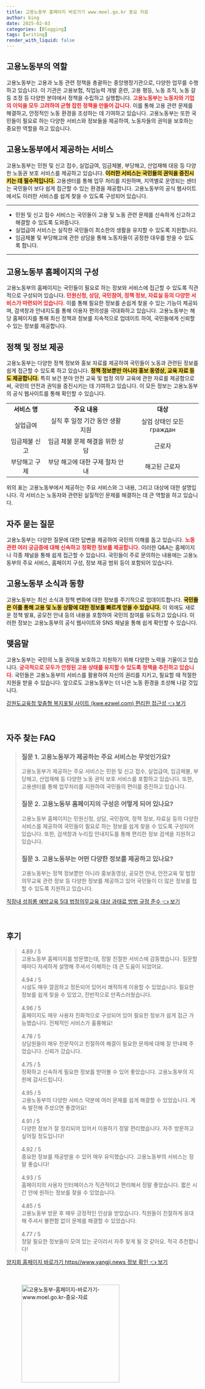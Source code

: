 ```yaml
---
title: 고용노동부 홈페이지 바로가기 www.moel.go.kr 중요 자료
author: bing
date: 2025-02-03
categories: [Blogging]
tags: [writing]
render_with_liquid: false
---
```



<h2 id='고용노동부_역할'>고용노동부의 역할</h2>

<p>고용노동부는 고용과 노동 관련 정책을 총괄하는 중앙행정기관으로, 다양한 업무를 수행하고 있습니다. 이 기관은 고용보험, 직업능력 개발 훈련, 고용 평등, 노동 조직, 노동 갈등 조정 등 다양한 분야에서 정책을 수립하고 실행합니다. <b><span style="color: #ee2323;">고용노동부는 노동자와 기업의 이익을 모두 고려하여 균형 잡힌 정책을 만들어 갑니다.</span></b> 이를 통해 고용 관련 문제를 해결하고, 안정적인 노동 환경을 조성하는 데 기여하고 있습니다. 고용노동부는 또한 국민들이 필요로 하는 다양한 서비스와 정보들을 제공하여, 노동자들의 권익을 보호하는 중요한 역할을 하고 있습니다.</p>

<h2 id='서비스_종류'>고용노동부에서 제공하는 서비스</h2>

<p>고용노동부는 민원 및 신고 접수, 실업급여, 임금체불, 부당해고, 산업재해 대응 등 다양한 노동권 보호 서비스를 제공하고 있습니다. <b><span style="background-color: #ffe066;">이러한 서비스는 국민들의 권익을 증진시키는 데 필수적입니다.</span></b> 고용센터를 통해 업무 처리를 지원하며, 지역별로 운영되는 센터는 국민들이 보다 쉽게 접근할 수 있는 환경을 제공합니다. 고용노동부의 공식 웹사이트에서도 이러한 서비스를 쉽게 찾을 수 있도록 구성되어 있습니다.</p>

<hr />

<ul>
    <li>민원 및 신고 접수 서비스는 국민들이 고용 및 노동 관련 문제를 신속하게 신고하고 해결할 수 있도록 도와줍니다.</li>
    <li>실업급여 서비스는 실직한 국민들이 최소한의 생활을 유지할 수 있도록 지원합니다.</li>
    <li>임금체불 및 부당해고에 관한 상담을 통해 노동자들이 공정한 대우를 받을 수 있도록 합니다.</li>
</ul>

<hr />

<h2 id='고용노동부_홈페이지'>고용노동부 홈페이지의 구성</h2>

<p>고용노동부의 홈페이지는 국민들이 필요로 하는 정보와 서비스에 접근할 수 있도록 직관적으로 구성되어 있습니다. <b><span style="color: #ee2323;">민원신청, 상담, 국민참여, 정책 정보, 자료실 등의 다양한 서비스가 마련되어 있습니다.</span></b> 이를 통해 필요한 정보를 손쉽게 찾을 수 있는 기능이 제공되며, 검색창과 안내지도를 통해 이용자 편의성을 극대화하고 있습니다. 고용노동부는 해당 홈페이지를 통해 최신 정책과 정보를 지속적으로 업데이트 하여, 국민들에게 신뢰할 수 있는 정보를 제공합니다.</p>

<h2 id='정책_정보'>정책 및 정보 제공</h2>

<p>고용노동부는 다양한 정책 정보와 홍보 자료를 제공하여 국민들이 노동과 관련된 정보를 쉽게 접근할 수 있도록 하고 있습니다. <b><span style="background-color: #ffe066;">정책 정보뿐만 아니라 홍보 동영상, 교육 자료 등도 제공합니다.</span></b> 특히 보건 분야 안전 교육 및 법정 의무 교육에 관한 자료를 제공함으로써, 국민의 안전과 권익을 증진시키는 데 기여하고 있습니다. 이 모든 정보는 고용노동부의 공식 웹사이트를 통해 확인할 수 있습니다.</p>

<table>
    <tr>
        <td style="text-align: center; height: 17px;"><b>서비스 명</b></td>
        <td style="text-align: center; height: 17px;"><b>주요 내용</b></td>
        <td style="text-align: center; height: 17px;"><b>대상</b></td>
    </tr>
    <tr>
        <td style="text-align: center; height: 17px;">실업급여</td>
        <td style="text-align: center; height: 17px;">실직 후 일정 기간 동안 생활 지원</td>
        <td style="text-align: center; height: 17px;">실업 상태인 모든 граждан</td>
    </tr>
    <tr>
        <td style="text-align: center; height: 17px;">임금체불 신고</td>
        <td style="text-align: center; height: 17px;">임금 체불 문제 해결을 위한 상담</td>
        <td style="text-align: center; height: 17px;">근로자</td>
    </tr>
    <tr>
        <td style="text-align: center; height: 17px;">부당해고 구제</td>
        <td style="text-align: center; height: 17px;">부당 해고에 대한 구제 절차 안내</td>
        <td style="text-align: center; height: 17px;">해고된 근로자</td>
    </tr>
</table>

<p>위의 표는 고용노동부에서 제공하는 주요 서비스와 그 내용, 그리고 대상에 대한 설명입니다. 각 서비스는 노동자와 관련된 실질적인 문제를 해결하는 데 큰 역할을 하고 있습니다.</p>

<h2 id='자주_묻는_질문'>자주 묻는 질문</h2>

<p>고용노동부는 다양한 질문에 대한 답변을 제공하여 국민의 이해를 돕고 있습니다. <b><span style="color: #ee2323;">노동 관련 여러 궁금증에 대해 신속하고 정확한 정보를 제공합니다.</span></b> 이러한 Q&A는 홈페이지나 각종 채널을 통해 쉽게 접근할 수 있습니다. 국민들이 주로 문의하는 내용에는 고용노동부의 주요 서비스, 홈페이지 구성, 정보 제공 범위 등이 포함되어 있습니다.</p>

<h2 id='고용노동부_소식'>고용노동부 소식과 동향</h2>

<p>고용노동부는 최신 소식과 정책 변화에 대한 정보를 주기적으로 업데이트합니다. <b><span style="background-color: #ffe066;">국민들은 이를 통해 고용 및 노동 상황에 대한 정보를 빠르게 얻을 수 있습니다.</span></b> 이 외에도 새로운 정책 발표, 공모전 안내 등의 내용을 포함하여 국민의 참여를 유도하고 있습니다. 이러한 정보는 고용노동부의 공식 웹사이트와 SNS 채널을 통해 쉽게 확인할 수 있습니다.</p>

<h2 id='맺음말'>맺음말</h2>

<p>고용노동부는 국민의 노동 권익을 보호하고 지원하기 위해 다양한 노력을 기울이고 있습니다. <b><span style="color: #ee2323;">궁극적으로 모두가 안정된 고용 상태를 유지할 수 있도록 정책을 추진하고 있습니다.</span></b> 국민들은 고용노동부의 서비스를 활용하여 자신의 권리를 지키고, 필요할 때 적절한 지원을 받을 수 있습니다. 앞으로도 고용노동부는 더 나은 노동 환경을 조성해 나갈 것입니다.</p>


<p><a class="click-button" title="강원도교육청 맞춤형 복지포털 사이트 (kwe.ezwel.com) 편리한 접근성" href="https://adkhouse.github.io/posts/%EA%B0%95%EC%9B%90%EB%8F%84%EA%B5%90%EC%9C%A1%EC%B2%AD-%EB%A7%9E%EC%B6%A4%ED%98%95-%EB%B3%B5%EC%A7%80%ED%8F%AC%ED%84%B8-%EC%82%AC%EC%9D%B4%ED%8A%B8-(kwe.ezwel.com)-%ED%8E%B8%EB%A6%AC%ED%95%9C-%EC%A0%91%EA%B7%BC%EC%84%B1/" rel="dofollow">강원도교육청 맞춤형 복지포털 사이트 (kwe.ezwel.com) 편리한 접근성 👈 보기</a></p><br>
<h2 id='자주_찾는_FAQ'>자주 찾는 FAQ</h2>
<div itemscope="" itemtype="https://schema.org/FAQPage"> 
<blockquote> 
<div itemscope="" itemprop="mainEntity" itemtype="https://schema.org/Question"> 
<h3 itemprop="name">질문 1. 고용노동부가 제공하는 주요 서비스는 무엇인가요?</h3> 
<div itemscope="" itemprop="acceptedAnswer" itemtype="https://schema.org/Answer"> 
<span itemprop="text"> 
<p>고용노동부가 제공하는 주요 서비스는 민원 및 신고 접수, 실업급여, 임금체불, 부당해고, 산업재해 등 다양한 노동 권익 보호 서비스를 포함하고 있습니다. 또한, 고용센터를 통해 업무처리를 지원하여 국민들의 편이를 증진하고 있습니다.</p> 
</span> 
</div> 
</div> 
<div itemscope="" itemprop="mainEntity" itemtype="https://schema.org/Question"> 
<h3 itemprop="name">질문 2. 고용노동부 홈페이지의 구성은 어떻게 되어 있나요?</h3> 
<div itemscope="" itemprop="acceptedAnswer" itemtype="https://schema.org/Answer"> 
<span itemprop="text"> 
<p>고용노동부 홈페이지는 민원신청, 상담, 국민참여, 정책 정보, 자료실 등의 다양한 서비스를 제공하여 국민들이 필요로 하는 정보를 쉽게 찾을 수 있도록 구성되어 있습니다. 또한, 검색창과 누리집 안내지도를 통해 편리한 정보 검색을 지원하고 있습니다.</p> 
</span> 
</div> 
</div> 
<div itemscope="" itemprop="mainEntity" itemtype="https://schema.org/Question"> 
<h3 itemprop="name">질문 3. 고용노동부는 어떤 다양한 정보를 제공하고 있나요?</h3> 
<div itemscope="" itemprop="acceptedAnswer" itemtype="https://schema.org/Answer"> 
<span itemprop="text"> 
<p>고용노동부는 정책 정보뿐만 아니라 홍보동영상, 공모전 안내, 안전교육 및 법정의무교육 관련 정보 등 다양한 정보를 제공하고 있어 국민들이 더 많은 정보를 접할 수 있도록 지원하고 있습니다.</p> 
</span> 
</div> 
</div> 
</blockquote> 
</div>
<p><a class="click-button" title="직장내 성희롱 예방교육 5대 법정의무교육 대상 과태료 방법 규정 준수" href="https://adkhouse.github.io/posts/%EC%A7%81%EC%9E%A5%EB%82%B4-%EC%84%B1%ED%9D%AC%EB%A1%B1-%EC%98%88%EB%B0%A9%EA%B5%90%EC%9C%A1-5%EB%8C%80-%EB%B2%95%EC%A0%95%EC%9D%98%EB%AC%B4%EA%B5%90%EC%9C%A1-%EB%8C%80%EC%83%81-%EA%B3%BC%ED%83%9C%EB%A3%8C-%EB%B0%A9%EB%B2%95-%EA%B7%9C%EC%A0%95-%EC%A4%80%EC%88%98/" rel="dofollow">직장내 성희롱 예방교육 5대 법정의무교육 대상 과태료 방법 규정 준수 👈 보기</a></p><br>
<h2 id='후기'>후기</h2>
<div itemscope itemtype="https://schema.org/Product">
  <blockquote>
  <div itemprop="review" itemscope itemtype="https://schema.org/Review">
      <div itemprop="reviewRating" itemscope itemtype="https://schema.org/Rating"> <span itemprop="ratingValue">4.89</span> / <span itemprop="bestRating">5</span> </div>
      <span itemprop="reviewBody">고용노동부 홈페이지를 방문했는데, 정말 친절한 서비스에 감동했습니다. 질문할 때마다 자세하게 설명해 주셔서 이해하는 데 큰 도움이 되었어요.</span>
  </div>
  <br>
  <div itemprop="review" itemscope itemtype="https://schema.org/Review">
      <div itemprop="reviewRating" itemscope itemtype="https://schema.org/Rating"> <span itemprop="ratingValue">4.94</span> / <span itemprop="bestRating">5</span> </div>
      <span itemprop="reviewBody">시설도 매우 깔끔하고 정돈되어 있어서 쾌적하게 이용할 수 있었습니다. 필요한 정보를 쉽게 찾을 수 있었고, 전반적으로 만족스러웠습니다.</span>
  </div>
  <br>
  <div itemprop="review" itemscope itemtype="https://schema.org/Review">
      <div itemprop="reviewRating" itemscope itemtype="https://schema.org/Rating"> <span itemprop="ratingValue">4.96</span> / <span itemprop="bestRating">5</span> </div>
      <span itemprop="reviewBody">홈페이지도 매우 사용자 친화적으로 구성되어 있어 필요한 정보가 쉽게 접근 가능했습니다. 전체적인 서비스가 훌륭해요!</span>
  </div>
  <br>
  <div itemprop="review" itemscope itemtype="https://schema.org/Review">
      <div itemprop="reviewRating" itemscope itemtype="https://schema.org/Rating"> <span itemprop="ratingValue">4.78</span> / <span itemprop="bestRating">5</span> </div>
      <span itemprop="reviewBody">상담원들이 매우 전문적이고 친절하여 해결이 필요한 문제에 대해 잘 안내해 주었습니다. 신뢰가 갔습니다.</span>
  </div>
  <br>
  <div itemprop="review" itemscope itemtype="https://schema.org/Review">
      <div itemprop="reviewRating" itemscope itemtype="https://schema.org/Rating"> <span itemprop="ratingValue">4.75</span> / <span itemprop="bestRating">5</span> </div>
      <span itemprop="reviewBody">정확하고 신속하게 필요한 정보를 받아볼 수 있어 좋았습니다. 고용노동부의 지원에 감사드립니다.</span>
  </div>
  <br>
  <div itemprop="review" itemscope itemtype="https://schema.org/Review">
      <div itemprop="reviewRating" itemscope itemtype="https://schema.org/Rating"> <span itemprop="ratingValue">4.95</span> / <span itemprop="bestRating">5</span> </div>
      <span itemprop="reviewBody">고용노동부의 다양한 서비스 덕분에 여러 문제를 쉽게 해결할 수 있었습니다. 계속 발전해 주셨으면 좋겠어요!</span>
  </div>
  <br>
  <div itemprop="review" itemscope itemtype="https://schema.org/Review">
      <div itemprop="reviewRating" itemscope itemtype="https://schema.org/Rating"> <span itemprop="ratingValue">4.91</span> / <span itemprop="bestRating">5</span> </div>
      <span itemprop="reviewBody">다양한 정보가 잘 정리되어 있어서 이용하기 정말 편리했습니다. 자주 방문하고 싶어질 정도입니다!</span>
  </div>
  <br>
  <div itemprop="review" itemscope itemtype="https://schema.org/Review">
      <div itemprop="reviewRating" itemscope itemtype="https://schema.org/Rating"> <span itemprop="ratingValue">4.92</span> / <span itemprop="bestRating">5</span> </div>
      <span itemprop="reviewBody">중요한 정보를 제공받을 수 있어 매우 유익했습니다. 고용노동부의 서비스는 정말 좋습니다!</span>
  </div>
  <br>
  <div itemprop="review" itemscope itemtype="https://schema.org/Review">
      <div itemprop="reviewRating" itemscope itemtype="https://schema.org/Rating"> <span itemprop="ratingValue">4.93</span> / <span itemprop="bestRating">5</span> </div>
      <span itemprop="reviewBody">홈페이지의 사용자 인터페이스가 직관적이고 편리해서 정말 좋았습니다. 짧은 시간 안에 원하는 정보를 찾을 수 있었습니다.</span>
  </div>
  <br>
  <div itemprop="review" itemscope itemtype="https://schema.org/Review">
      <div itemprop="reviewRating" itemscope itemtype="https://schema.org/Rating"> <span itemprop="ratingValue">4.85</span> / <span itemprop="bestRating">5</span> </div>
      <span itemprop="reviewBody">고용노동부 방문 후 매우 긍정적인 인상을 받았습니다. 직원들이 친절하게 응대해 주셔서 불편함 없이 문제를 해결할 수 있었습니다.</span>
  </div>
  <br>
  <div itemprop="review" itemscope itemtype="https://schema.org/Review">
      <div itemprop="reviewRating" itemscope itemtype="https://schema.org/Rating"> <span itemprop="ratingValue">4.77</span> / <span itemprop="bestRating">5</span> </div>
      <span itemprop="reviewBody">정말 필요한 정보들이 모여 있는 곳이라서 자주 찾게 될 것 같아요. 적극 추천합니다!</span>
  </div>
  </blockquote>
</div>
<p><a class="click-button" title="양지회 홈페이지 바로가기 https//www.yangji.news 정보 확인" href="https://adkhouse.github.io/posts/%EC%96%91%EC%A7%80%ED%9A%8C-%ED%99%88%ED%8E%98%EC%9D%B4%EC%A7%80-%EB%B0%94%EB%A1%9C%EA%B0%80%EA%B8%B0-httpswww.yangji.news-%EC%A0%95%EB%B3%B4-%ED%99%95%EC%9D%B8/" rel="dofollow">양지회 홈페이지 바로가기 https//www.yangji.news 정보 확인 👈 보기</a></p><br>
<figure class="image"><img src="https://adkhouse.github.io/assets/img/thumbnail/고용노동부-홈페이지-바로가기-www.moel.go.kr-중요-자료.webp" alt="고용노동부-홈페이지-바로가기-www.moel.go.kr-중요-자료" width="256" height="256"></figure>